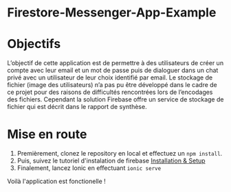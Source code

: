 # Firestore-Messenger-App-Example
# Objectifs
L’objectif de cette application est de permettre à des utilisateurs de créer un compte avec leur email et un mot de passe puis de dialoguer dans un chat privé avec un utilisateur de leur choix identifié par email. Le stockage de fichier (image des utilisateurs) n’a pas pu être développé dans le cadre de ce projet pour des raisons de difficultés rencontrées lors de l’encodages des fichiers. Cependant la solution Firebase offre un service de stockage de fichier qui est décrit dans le rapport de synthèse.

# Mise en route
1. Premièrement, clonez le repository en local et effectuez un `npm install`.
2. Puis, suivez le tutoriel d'instalation de firebase [Installation & Setup](https://github.com/angular/angularfire2/blob/master/docs/install-and-setup.md)
3. Finalement, lancez Ionic en effectuant `ionic serve`

Voilà l'application est fonctionelle !
